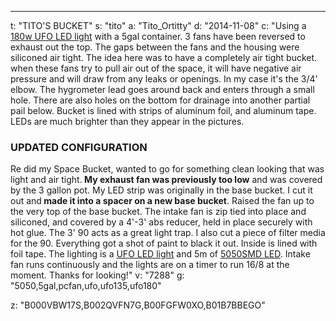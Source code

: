 ---
t: "TITO'S BUCKET"
s: "tito"
a: "Tito_Ortitty"
d: "2014-11-08"
c: "Using a <a href='https://amzn.to/36NO5zr'>180w UFO LED light</a> with a 5gal container. 3 fans have been reversed to exhaust out the top. The gaps between the fans and the housing were siliconed air tight. The idea here was to have a completely air tight bucket. when these fans try to pull air out of the space, it will have negative air pressure and will draw from any leaks or openings. In my case it's the 3/4' elbow. The hygrometer lead goes around back and enters through a small hole. 
There are also holes on the bottom for drainage into another partial pail below. Bucket is lined with strips of aluminum foil, and aluminum tape. LEDs are much brighter than they appear in the pictures.

<h3>UPDATED CONFIGURATION</h3>
Re did my Space Bucket, wanted to go for something clean looking that was light and air tight.<strong> My exhaust fan was previously too low</strong> and was covered by the 3 gallon pot. My LED strip was originally in the base bucket. I cut it out and<strong> made it into a spacer on a new base bucket</strong>. 
Raised the fan up to the very top of the base bucket. The intake fan is zip tied into place and siliconed, and covered by a 4'-3' abs reducer, held in place securely with hot glue. The 3' 90 acts as a great light trap. I also cut a piece of filter media for the 90. Everything got a shot of paint to black it out. Inside is lined with foil tape.
The lighting is a <a href='https://amzn.to/36NO5zr'>UFO LED light</a> and 5m of <a href='https://amzn.to/30OqRW0'>5050SMD LED</a>. Intake fan runs continuously and the lights are on a timer to run 16/8 at the moment. Thanks for looking!"
v: "7288"
g: "5050,5gal,pcfan,ufo,ufo135,ufo180"

z: "B000VBW17S,B002QVFN7G,B00FGFW0XO,B01B7BBEGO"
